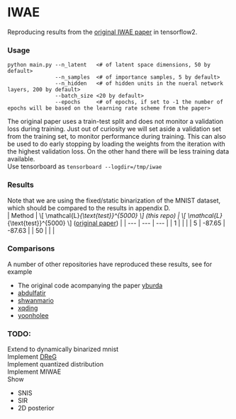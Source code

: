 # IWAE

Reproducing results from the [original IWAE paper](https://arxiv.org/pdf/1509.00519.pdf) in tensorflow2. 

### Usage

``` 
python main.py --n_latent   <# of latent space dimensions, 50 by default>  
               --n_samples  <# of importance samples, 5 by default>  
               --n_hidden   <# of hidden units in the nueral network layers, 200 by default>  
               --batch_size <20 by default>
               --epochs     <# of epochs, if set to -1 the number of epochs will be based on the learning rate scheme from the paper>
```
The original paper uses a train-test split and does not monitor a validation loss during training. Just out of curiosity we will set aside a validation set from the training set, to monitor performance during training. This can also be used to do early stopping by loading the weights from the iteration with the highest validation loss. On the other hand there will be less training data available.  
Use tensorboard as
``` tensorboard --logdir=/tmp/iwae ```

### Results
Note that we are using the fixed/static binarization of the MNIST dataset, which should be compared to the results in appendix D.  
| Method | \\[ \mathcal{L}_{\text{test}}^{5000} \\] (this repo) | \\[ \mathcal{L}_{\text{test}}^{5000} \\] ([original paper](https://arxiv.org/pdf/1509.00519.pdf)) |
| --- | --- | --- |
| 1 | | |
| 5 | -87.65 | -87.63 |
| 50 | | |  


### Comparisons
A number of other repositories have reproduced these results, see for example  
- The original code acompanying the paper [yburda](https://github.com/yburda/iwae)  
- [abdulfatir](https://github.com/abdulfatir/IWAE-tensorflow)  
- [shwanmario](https://github.com/ShwanMario/IWAE)  
- [xqding](https://github.com/xqding/Importance_Weighted_Autoencoders)
- [yoonholee](https://github.com/yoonholee/pytorch-vae)

### TODO:
Extend to dynamically binarized mnist  
Implement [DReG](https://arxiv.org/abs/1810.04152)  
Implement quantized distribution  
Implement MIWAE  
Show
- SNIS
- SIR
- 2D posterior